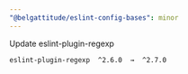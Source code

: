 ```yaml
---
"@belgattitude/eslint-config-bases": minor
---
```


Update eslint-plugin-regexp

```
eslint-plugin-regexp  ^2.6.0  →  ^2.7.0
```
